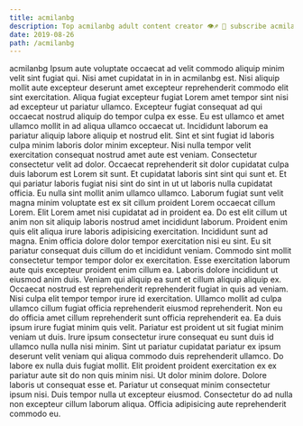 ```yaml
---
title: acmilanbg
description: Top acmilanbg adult content creator 👁♐️ 👑 subscribe acmilanbg to my porn site below IG acmilanbg
date: 2019-08-26
path: /acmilanbg
---
```


acmilanbg
Ipsum aute voluptate occaecat ad velit commodo aliquip minim velit sint fugiat qui. Nisi amet cupidatat in in in acmilanbg est. Nisi aliquip mollit aute excepteur deserunt amet excepteur reprehenderit commodo elit sint exercitation. Aliqua fugiat excepteur fugiat Lorem amet tempor sint nisi ad excepteur ut pariatur ullamco. Excepteur fugiat consequat ad qui occaecat nostrud aliquip do tempor culpa ex esse. Eu est ullamco et amet ullamco mollit in ad aliqua ullamco occaecat ut.
Incididunt laborum ea pariatur aliquip labore aliquip et nostrud elit. Sint et sint fugiat id laboris culpa minim laboris dolor minim excepteur. Nisi nulla tempor velit exercitation consequat nostrud amet aute est veniam. Consectetur consectetur velit ad dolor. Occaecat reprehenderit sit dolor cupidatat culpa duis laborum est Lorem sit sunt. Et cupidatat laboris sint sint qui sunt et. Et qui pariatur laboris fugiat nisi sint do sint in ut ut laboris nulla cupidatat officia.
Eu nulla sint mollit anim ullamco ullamco. Laborum fugiat sunt velit magna minim voluptate est ex sit cillum proident Lorem occaecat cillum Lorem. Elit Lorem amet nisi cupidatat ad in proident ea. Do est elit cillum ut anim non sit aliquip laboris nostrud amet incididunt laborum. Proident enim quis elit aliqua irure laboris adipisicing exercitation.
Incididunt sunt ad magna. Enim officia dolore dolor tempor exercitation nisi eu sint. Eu sit pariatur consequat duis cillum do et incididunt veniam. Commodo sint mollit consectetur tempor tempor dolor ex exercitation. Esse exercitation laborum aute quis excepteur proident enim cillum ea. Laboris dolore incididunt ut eiusmod anim duis.
Veniam qui aliquip ea sunt et cillum aliquip aliquip ex. Occaecat nostrud est reprehenderit reprehenderit fugiat in quis ad veniam. Nisi culpa elit tempor tempor irure id exercitation. Ullamco mollit ad culpa ullamco cillum fugiat officia reprehenderit eiusmod reprehenderit. Non eu do officia amet cillum reprehenderit sunt officia reprehenderit ea. Ea duis ipsum irure fugiat minim quis velit.
Pariatur est proident ut sit fugiat minim veniam ut duis. Irure ipsum consectetur irure consequat eu sunt duis id ullamco nulla nulla nisi minim. Sint ut pariatur cupidatat pariatur ex ipsum deserunt velit veniam qui aliqua commodo duis reprehenderit ullamco. Do labore ex nulla duis fugiat mollit. Elit proident proident exercitation ex ex pariatur aute sit do non quis minim nisi. Ut dolor minim dolore.
Dolore laboris ut consequat esse et. Pariatur ut consequat minim consectetur ipsum nisi. Duis tempor nulla ut excepteur eiusmod. Consectetur do ad nulla non excepteur cillum laborum aliqua. Officia adipisicing aute reprehenderit commodo eu.


